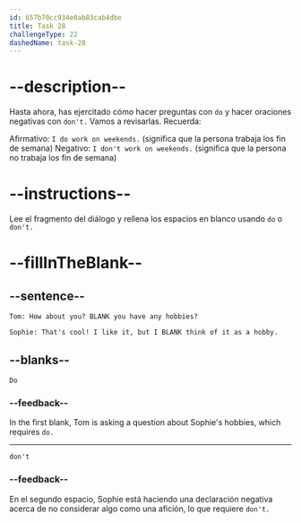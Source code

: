 ```yaml
---
id: 657b70cc934e0ab83cab4dbe
title: Task 28
challengeType: 22
dashedName: task-28
---
```


# --description--

Hasta ahora, has ejercitado cómo hacer preguntas con `do` y hacer oraciones negativas con `don't.` Vamos a revisarlas. Recuerda:

Afirmativo: `I do work on weekends.` (significa que la persona trabaja los fin de semana) Negativo: `I don't work on weekends.` (significa que la persona no trabaja los fin de semana)

# --instructions--

Lee el fragmento del diálogo y rellena los espacios en blanco usando `do` o `don't.`

# --fillInTheBlank--

## --sentence--

`Tom: How about you? BLANK you have any hobbies?`

`Sophie: That's cool! I like it, but I BLANK think of it as a hobby.`

## --blanks--

`Do`

### --feedback--

In the first blank, Tom is asking a question about Sophie's hobbies, which requires `do.`

---

`don't`

### --feedback--

En el segundo espacio, Sophie está haciendo una declaración negativa acerca de no considerar algo como una afición, lo que requiere `don't.`
